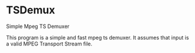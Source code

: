 # TSDemux
Simple Mpeg TS Demuxer

This program is a simple and fast mpeg ts demuxer. It assumes that input is a valid MPEG Transport Stream file. 


